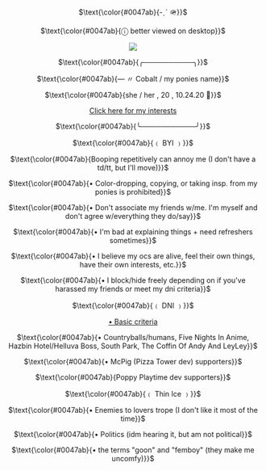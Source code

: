 <div align="center">

<p>
$\text{\color{#0047ab}{-ˏˋ 🪖}}$
</p>
<p>
<p>
$\text{\color{#0047ab}{ⓘ better viewed on desktop}}$
</p>
<p>
<img src="https://i.imgur.com/8qrqPvd.png" />
</p>
<p>

<p>
$\text{\color{#0047ab}{╭──────────╮}}$
</p>
<p>
<p>
$\text{\color{#0047ab}{— 〃 Cobalt / my ponies name}}$
</p>
<p>
$\text{\color{#0047ab}{she / her , 20 , 10.24.20 💙}}$
</p>
<p>
	
[Click here for my interests](https://github.com/cobaltpng/thefootsoldier)
</p>
<p>
$\text{\color{#0047ab}{╰───────────╯}}$
</p>
<p>
$\text{\color{#0047ab}{﹙ BYI ﹚}}$
</p>
<p>
$\text{\color{#0047ab}{Booping repetitively can annoy me (I don't have a td/tt, but I'll move)}}$
</p>
<p>
$\text{\color{#0047ab}{• Color-dropping, copying, or taking insp. from my ponies is prohibited}}$
</p>
<p>
$\text{\color{#0047ab}{• Don't associate my friends w/me. I'm myself and don't agree w/everything they do/say}}$
</p>
<p>
$\text{\color{#0047ab}{• I'm bad at explaining things + need refreshers sometimes}}$
</p>
<p>
$\text{\color{#0047ab}{• I believe my ocs are alive, feel their own things, have their own interests, etc.}}$
</p>

<p>$\text{\color{#0047ab}{• I block/hide freely depending on if you've harassed my friends or meet my dni criteria}}$
</p>
</p>
</p>
<p>$\text{\color{#0047ab}{﹙ DNI ﹚}}$
</p>
</p>
<p>
	
[• Basic criteria](https://basic-dni.crd.co/)
</p>
</p>
<p>$\text{\color{#0047ab}{• Countryballs/humans, Five Nights In Anime, Hazbin Hotel/Helluva Boss, South Park, The Coffin Of Andy And LeyLey}}$
</p>
<p>$\text{\color{#0047ab}{• McPig (Pizza Tower dev) supporters}}$
</p>
</p>
<p>$\text{\color{#0047ab}{Poppy Playtime dev supporters}}$
</p>
<p>
$\text{\color{#0047ab}{﹙ Thin Ice ﹚}}$
</p>
<p>
$\text{\color{#0047ab}{• Enemies to lovers trope (I don't like it most of the time}}$
</p>
<p>
$\text{\color{#0047ab}{• Politics (idm hearing it, but am not political}}$
</p>

<p>
$\text{\color{#0047ab}{• the terms "goon" and "femboy" (they make me uncomfy)}}$
</p>
